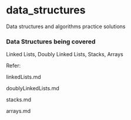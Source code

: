 # data_structures
Data structures and algorithms practice solutions

###  Data Structures being covered

Linked Lists, Doubly Linked Lists, Stacks, Arrays

Refer:

linkedLists.md

doublyLinkedLists.md

stacks.md

arrays.md
